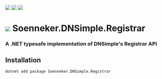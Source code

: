 ﻿[![](https://img.shields.io/nuget/v/soenneker.dnsimple.registrar.svg?style=for-the-badge)](https://www.nuget.org/packages/soenneker.dnsimple.registrar/)
[![](https://img.shields.io/github/actions/workflow/status/soenneker/soenneker.dnsimple.registrar/publish-package.yml?style=for-the-badge)](https://github.com/soenneker/soenneker.dnsimple.registrar/actions/workflows/publish-package.yml)
[![](https://img.shields.io/nuget/dt/soenneker.dnsimple.registrar.svg?style=for-the-badge)](https://www.nuget.org/packages/soenneker.dnsimple.registrar/)

# ![](https://user-images.githubusercontent.com/4441470/224455560-91ed3ee7-f510-4041-a8d2-3fc093025112.png) Soenneker.DNSimple.Registrar
### A .NET typesafe implementation of DNSimple's Registrar API

## Installation

```
dotnet add package Soenneker.DNSimple.Registrar
```
